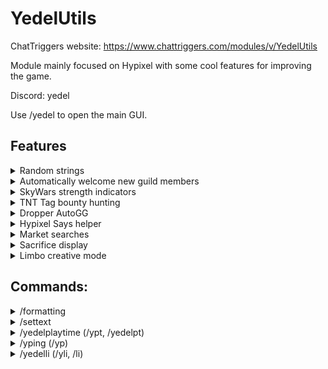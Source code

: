 # YedelUtils

ChatTriggers website: https://www.chattriggers.com/modules/v/YedelUtils

Module mainly focused on Hypixel with some cool features for improving the game. 

Discord: yedel

Use /yedel to open the main GUI.

## Features

<details><summary>Random strings</summary>

When using a random string placeholder in chat, replaces it with a random string. Edit this placeholder in the config

![random image](https://cdn.discordapp.com/attachments/975036352062173275/1191185758330048624/image.png?ex=65a4852f&is=6592102f&hm=fa3139a88463c4a0f28bf63b6b6d641c1c4671e23339b743d6d60454b67d0f47&)

</details>

<details><summary>Automatically welcome new guild members</summary>

![auto welcome guild members image](https://cdn.discordapp.com/attachments/975036352062173275/1200533024262074439/image.png?ex=65c68681&is=65b41181&hm=6c722f9519bcb4e5b22be58c7ce1ac3464bb989bc0ea6d68ce5b96b856ef2185&)

</details>

<details><summary>SkyWars strength indicators</summary>

Shows if a player has strength on their nametag.

![do people even read these](https://cdn.discordapp.com/attachments/975036352062173275/1191188246806413393/image.png?ex=65a48781&is=65921281&hm=32652b47268b20d1b67e590e251069ed89d50eda7f851cfe4fbdf6510954db84&)

![](https://cdn.discordapp.com/attachments/975036352062173275/1191188380831191140/image.png?ex=65a487a1&is=659212a1&hm=f9735f44904a04a56ad5f7981a4e2d490600c564422b7a9d07f9e1bdad8a46de&)

</details>

<details><summary>TNT Tag bounty hunting</summary>

This feature is complicated, if you're interested in it check out [my video.](https://www.youtube.com/watch?v=-z_AZR35ozI)

![bounty hunting image](https://cdn.discordapp.com/attachments/975036352062173275/1198458651384496128/image.png?ex=65befa98&is=65ac8598&hm=a9bbd8dfc32f9b639a6ebe6b8759089223245e04649d92b5feca92dea04d42ed&)

</details>

<details><summary>Dropper AutoGG</summary>

AutoGG for dropper with customizable delay, will be removed when a trigger for Dropper is added to AutoGG

![dropper autogg image](https://cdn.discordapp.com/attachments/975036352062173275/1210409832826540113/image.png?ex=65ea7500&is=65d80000&hm=2fb2e950c918b2ce1b2971b95817973d614ea6fbc29445893c7054a5dfcc07ef&)

</details>

<details><summary>Hypixel Says helper</summary>

Highlights correct items for many tasks as well as other helpful things like blocking wrong clicks (use at your own risk). 

![hypixel says helper](https://cdn.discordapp.com/attachments/975036352062173275/1191189793376313386/image.png?ex=65a488f1&is=659213f1&hm=ddea84161aa51a9a2b6551a78f99b6680fd51b4d296efbfdb581ed50a4bd60d6&)

</details>

<details><summary>Market searches</summary>

AH/BZ search your currently held item with keybinds, bound to K and L by default. You might have to change categories for auction house searching.

![ah search](https://cdn.discordapp.com/attachments/975036352062173275/1191190612486139924/image.png?ex=65a489b5&is=659214b5&hm=5a3571d3f41015aebcea8e57ea927132b9a5962aeb6c67b5c3639fa3db7986b6&)
![bz search](https://cdn.discordapp.com/attachments/975036352062173275/1191190910403346473/image.png?ex=65a489fc&is=659214fc&hm=b1e41a799303204d8aefde58ec398603c9f12b0774bac934dcdff15ef95148d2&)
![bz search failed](https://cdn.discordapp.com/attachments/975036352062173275/1191191161436635196/image.png?ex=65a48a38&is=65921538&hm=60cd133b0563be8baa3c9117cd3a50bc747cb005d937de83c7034012c57234c1&)
![no cookie search](https://cdn.discordapp.com/attachments/975036352062173275/1191191831132778496/image.png?ex=65a48ad7&is=659215d7&hm=1c633765b1d1be0a89d8ed94d82f0814694ea5564243fce1725d811696cfbdf6&)

</details>

<details><summary>Sacrifice display</summary>

Shows how many coins you need to donate to the Kuudra Believer for the Kuudra Follower Helmet.

![sacrifice display image](https://cdn.discordapp.com/attachments/975036352062173275/1210412473296097280/image.png?ex=65ea7776&is=65d80276&hm=2606b9a754022cd893ad6cfc1341b0befa0bfdf9135eebe97832c32a9e285256&)

</details>

<details><summary>Limbo creative mode</summary>

Sets your gamemode to creative in limbo. Use /lgmc if the check fails

![limbo creative mode](https://cdn.discordapp.com/attachments/975036352062173275/1202410492618874900/image.png?ex=65dfd009&is=65cd5b09&hm=27b330c4f2d6186f19fbfe1340e846f0b838fe12de9054685ecd4c7c627e1a55&)

</details>

## **Commands:**


<details><summary>/formatting</summary>

Simple command that shows all formatting codes

![formatting image](https://cdn.discordapp.com/attachments/975036352062173275/1198469886293323797/image.png?ex=65bf050f&is=65ac900f&hm=bea644d8ff5b90ce645c30271bc9e5f6304cdad099b6243606f2f211cfecdac0&)

</details>

<details><summary>/settext</summary>

Adds custom text to the screen, position customizable with /movetext. Use /cleartext to remove.

![settext image](https://cdn.discordapp.com/attachments/975036352062173275/1191182117737082880/image.png?ex=65a481cb&is=65920ccb&hm=0672ff165e84a2563b498cb3cd1ecdef7058570fdea09730e9b30ac4151c8a9b&)

</details>

<details><summary>/yedelplaytime (/ypt, /yedelpt)</summary>

Shows your playtime (hh:mm)

![playtime image](https://cdn.discordapp.com/attachments/975036352062173275/1191184267871539280/image.png?ex=65a483cc&is=65920ecc&hm=ffef651b0672c045ba569dbbafc495ce9e24a6ba98a163bfe69b196c4a527cc9&)

</details>

<details><summary>/yping (/yp)</summary>

Estimates your ping with several possible methods. Edit the method used in the config

![yedelping image](https://cdn.discordapp.com/attachments/975036352062173275/1196600290787479552/image.png?ex=65b837dd&is=65a5c2dd&hm=92b42686f5a7f7908bafb46a239fec2c87999f3f1fd7c7c1a8a51d3c6699ec27&)

</details>

<details><summary>/yedelli (/yli, /li)</summary>

Sends you to limbo on hypixel, disconnects on most other servers (says §)

![limbo image](https://cdn.discordapp.com/attachments/975036352062173275/1191184633342201887/image.png?ex=65a48423&is=65920f23&hm=5f68f1626bd65e1e755683ca0941788c5d103b97aff5bafedf423c36d6a5771c&)

</details>
